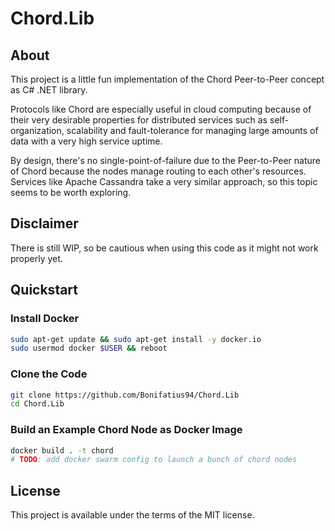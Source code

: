 
# Chord.Lib

## About
This project is a little fun implementation of the Chord Peer-to-Peer concept
as C# .NET library.

Protocols like Chord are especially useful in cloud computing because of their
very desirable properties for distributed services such as self-organization,
scalability and fault-tolerance for managing large amounts of data with
a very high service uptime.

By design, there's no single-point-of-failure due to the Peer-to-Peer
nature of Chord because the nodes manage routing to each other's resources.
Services like Apache Cassandra take a very similar approach, so this
topic seems to be worth exploring.

## Disclaimer
There is still WIP, so be cautious when using this code as it might not
work properly yet.

## Quickstart

### Install Docker

```sh
sudo apt-get update && sudo apt-get install -y docker.io
sudo usermod docker $USER && reboot
```

### Clone the Code

```sh
git clone https://github.com/Bonifatius94/Chord.Lib
cd Chord.Lib
```

### Build an Example Chord Node as Docker Image

```sh
docker build . -t chord
# TODO: add docker swarm config to launch a bunch of chord nodes
```

## License
This project is available under the terms of the MIT license.
